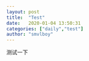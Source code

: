 ```yaml
---
layout: post
title:  "Test"
date:   2020-01-04 13:50:31 
categories: ["daily","test"]
author: "smvlboy"
---
```


测试一下



